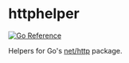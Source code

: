 # httphelper
[![Go Reference](https://pkg.go.dev/badge/github.com/solsw/httphelper.svg)](https://pkg.go.dev/github.com/solsw/httphelper)

Helpers for Go's [net/http](https://pkg.go.dev/net/http) package.

